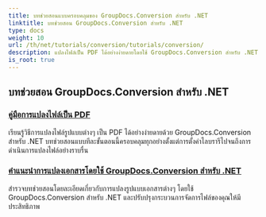 ```yaml
---
title: บทช่วยสอนแบบครอบคลุมของ GroupDocs.Conversion สำหรับ .NET
linktitle: บทช่วยสอน GroupDocs.Conversion สำหรับ .NET
type: docs
weight: 10
url: /th/net/tutorials/conversion/tutorials/conversion/
description: แปลงไฟล์เป็น PDF ได้อย่างง่ายดายโดยใช้ GroupDocs.Conversion สำหรับ .NET ปรับปรุงการจัดการเอกสารด้วยตัวเลือกที่ปรับแต่งได้
is_root: true
---
```


## บทช่วยสอน GroupDocs.Conversion สำหรับ .NET
### [คู่มือการแปลงไฟล์เป็น PDF](./guide-to-file-conversion-to-pdf/)
เรียนรู้วิธีการแปลงไฟล์รูปแบบต่างๆ เป็น PDF ได้อย่างง่ายดายด้วย GroupDocs.Conversion สำหรับ .NET บทช่วยสอนแบบทีละขั้นตอนนี้ครอบคลุมทุกอย่างตั้งแต่การตั้งค่าไลบรารีไปจนถึงการดำเนินการแปลงไฟล์อย่างราบรื่น
### [คำแนะนำการแปลงเอกสารโดยใช้ GroupDocs.Conversion สำหรับ .NET](./guide-to-document-conversion/)
สำรวจบทช่วยสอนโดยละเอียดเกี่ยวกับการแปลงรูปแบบเอกสารต่างๆ โดยใช้ GroupDocs.Conversion สำหรับ .NET และปรับปรุงกระบวนการจัดการไฟล์ของคุณให้มีประสิทธิภาพ